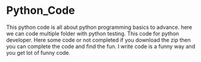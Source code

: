 # Python_Code
This python code is all about python programming basics to advance. here we can code multiple folder with python testing. This code for python developer. Here some code or not completed if you download the zip then you can complete the code and find the fun. I write code is a funny way and you get lot of funny code.  
